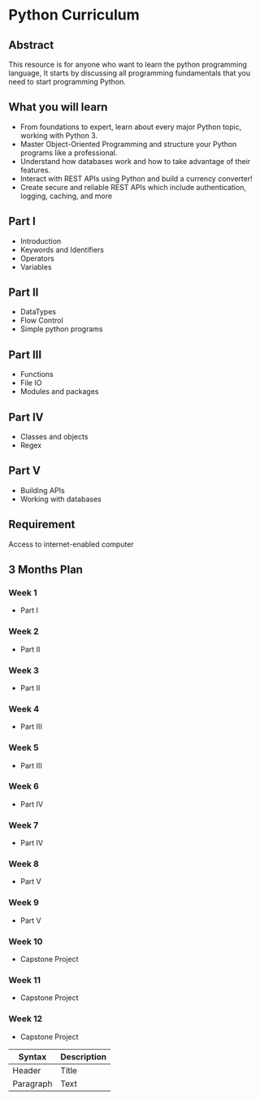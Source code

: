 # Python Curriculum
## Abstract
This resource is for anyone who want to learn the python programming language, It starts by discussing all programming fundamentals that you need to start programming Python. 
## What you will learn
* From foundations to expert, learn about every major Python topic, working with Python 3.
* Master Object-Oriented Programming and structure your Python programs like a professional.
* Understand how databases work and how to take advantage of their features.
* Interact with REST APIs using Python and build a currency converter!
* Create secure and reliable REST APIs which include authentication, logging, caching, and more

## Part I
* Introduction
* Keywords and Identifiers
* Operators
* Variables
## Part II
* DataTypes
* Flow Control
* Simple python programs
## Part III
* Functions
* File IO
* Modules and packages
## Part IV			
* Classes and objects		
* Regex	
## Part V
* Building APIs
* Working with databases

## Requirement
Access to internet-enabled computer

## 3 Months Plan
### Week 1
* Part I
### Week 2
* Part II
### Week 3
* Part II
### Week 4
* Part III
### Week 5
* Part III
### Week 6
* Part IV
### Week 7
* Part IV
### Week 8
* Part V
### Week 9
* Part V
### Week 10
* Capstone Project
### Week 11
* Capstone Project
### Week 12
* Capstone Project

| Syntax      | Description |
| ----------- | ----------- |
| Header      | Title       |
| Paragraph   | Text        |
